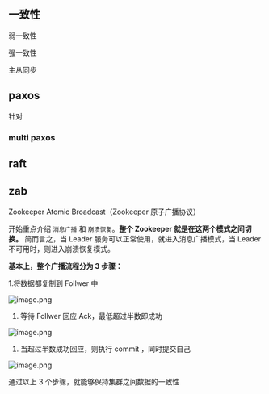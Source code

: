 ## 一致性

弱一致性

强一致性

主从同步







## paxos

针对



### multi paxos







## raft









## zab

Zookeeper Atomic Broadcast（Zookeeper 原子广播协议）

开始重点介绍 `消息广播` 和 `崩溃恢复`。**整个 Zookeeper 就是在这两个模式之间切换。** 简而言之，当 Leader 服务可以正常使用，就进入消息广播模式，当 Leader 不可用时，则进入崩溃恢复模式。



**基本上，整个广播流程分为 3 步骤：**

1.将数据都复制到 Follwer 中

![image.png](https://upload-images.jianshu.io/upload_images/4236553-c2cb3f3b2b8b5841.png?imageMogr2/auto-orient/strip%7CimageView2/2/w/1240)

1. 等待 Follwer 回应 Ack，最低超过半数即成功

![image.png](https://upload-images.jianshu.io/upload_images/4236553-2fe8ee18eef3701c.png?imageMogr2/auto-orient/strip%7CimageView2/2/w/1240)

1. 当超过半数成功回应，则执行 commit ，同时提交自己

![image.png](https://upload-images.jianshu.io/upload_images/4236553-8fe90fc287f2faca.png?imageMogr2/auto-orient/strip%7CimageView2/2/w/1240)

通过以上 3 个步骤，就能够保持集群之间数据的一致性







